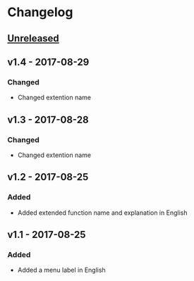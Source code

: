 # Changelog

## [Unreleased]

## v1.4 - 2017-08-29
### Changed
- Changed extention name

## v1.3 - 2017-08-28
### Changed
- Changed extention name

## v1.2 - 2017-08-25
### Added
- Added extended function name and explanation in English

## v1.1 - 2017-08-25
### Added
- Added a menu label in English

[Unreleased]: https://github.com/kuniiskywalker/AmazonPrimeVideoFastHistory/compare/v1.4...HEAD
[v1.4]: https://github.com/kuniiskywalker/AmazonPrimeVideoFastHistory/compare/v1.3...v1.4
[v1.3]: https://github.com/kuniiskywalker/AmazonPrimeVideoFastHistory/compare/v1.2...v1.3
[v1.3]: https://github.com/kuniiskywalker/AmazonPrimeVideoFastHistory/compare/v1.2...v1.3
[v1.3]: https://github.com/kuniiskywalker/AmazonPrimeVideoFastHistory/compare/v1.2...v1.3
[v1.2]: https://github.com/kuniiskywalker/AmazonPrimeVideoFastHistory/compare/v1.1...v1.2
[v1.1]: https://github.com/kuniiskywalker/AmazonPrimeVideoFastHistory/compare/v1.0...v1.1
